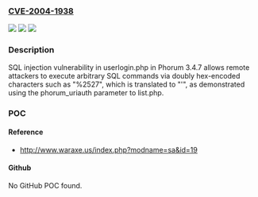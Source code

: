 ### [CVE-2004-1938](https://cve.mitre.org/cgi-bin/cvename.cgi?name=CVE-2004-1938)
![](https://img.shields.io/static/v1?label=Product&message=n%2Fa&color=blue)
![](https://img.shields.io/static/v1?label=Version&message=n%2Fa&color=blue)
![](https://img.shields.io/static/v1?label=Vulnerability&message=n%2Fa&color=brighgreen)

### Description

SQL injection vulnerability in userlogin.php in Phorum 3.4.7 allows remote attackers to execute arbitrary SQL commands via doubly hex-encoded characters such as "%2527", which is translated to "'", as demonstrated using the phorum_uriauth parameter to list.php.

### POC

#### Reference
- http://www.waraxe.us/index.php?modname=sa&id=19

#### Github
No GitHub POC found.


